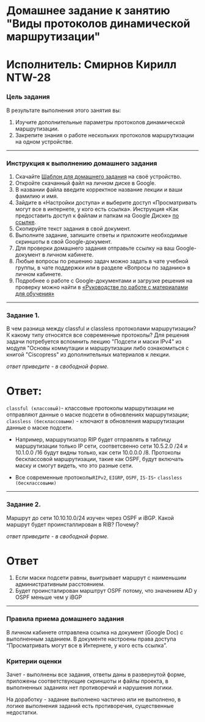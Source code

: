 # Домашнее задание к занятию "Виды протоколов динамической маршрутизации"

# Исполнитель: Смирнов Кирилл NTW-28

### Цель задания 

В результате выполнения этого занятия вы:
1. Изучите дополнительные параметры протоколов динамической маршрутизации.
2. Закрепите знания о работе нескольких протоколов маршрутизации на одном устройстве. 

------

### Инструкция к выполнению домашнего задания

1. Скачайте [Шаблон для домашнего задания](https://u.netology.ru/backend/uploads/lms/content_assets/file/281/%D0%A1%D0%94%D0%95%D0%9B%D0%90%D0%99%D0%A2%D0%95_%D0%9A%D0%9E%D0%9F%D0%98%D0%AE_-_%D0%A8%D0%B0%D0%B1%D0%BB%D0%BE%D0%BD_%D0%B4%D0%BB%D1%8F_%D0%B4%D0%BE%D0%BC%D0%B0%D1%88%D0%BD%D0%B5%D0%B3%D0%BE_%D0%B7%D0%B0%D0%B4%D0%B0%D0%BD%D0%B8%D1%8F_1.1._%D0%9D%D0%B0%D0%B7%D0%B2%D0%B0%D0%BD%D0%B8%D0%B5_%D0%BB%D0%B5%D0%BA%D1%86%D0%B8%D0%B8_-_%D0%A4%D0%B0%D0%BC%D0%B8%D0%BB%D0%B8%D1%8F_%D0%98%D0%BC%D1%8F.docx) на своё устройство.
2. Откройте скачанный файл на личном диске в Google.
3. В названии файла введите корректное название лекции и ваши фамилию и имя.
4. Зайдите в «Настройки доступа» и выберите доступ «Просматривать могут все в интернете, у кого есть ссылка». Инструкция «Как предоставить доступ к файлам и папкам на Google Диске» [по ссылке](https://support.google.com/docs/answer/2494822?hl=ru&co=GENIE.Platform%3DDesktop).
5. Скопируйте текст задания в свой документ.
6. Выполните задание, запишите ответы и приложите необходимые скриншоты в свой Google-документ.
7. Для проверки домашнего задания отправьте ссылку на ваш Google-документ в личном кабинете.
8. Любые вопросы по решению задач можно задать в чате учебной группы, в чате поддержки или в разделе «Вопросы по заданию» в личном кабинете.
9. Подробнее о работе с Google-документами и загрузке решения на проверку можно найти в [«Руководстве по работе с материалами для обучения»](https://l.netology.ru/instruktsiya-po-materialami-dlya-obucheniya)

------

### Задание 1.
В чем разница между classful и classless протоколами маршрутизации? К какому типу относятся все современные протоколы? 
Для решения задачи потребуется вспомнить лекцию "Подсети и маски IPv4" из модуля "Основы коммутации и маршрутизации либо ознакомиться с книгой "Ciscopress" из дополнительных материалов к лекции. 

*ответ приведите - в свободной форме.*

# Ответ: 

`classful (классовый)`- классовые протоколы маршрутизации не отправляют данные о маске подсети в обновлениях маршрутизации;
`classless (бесклассовыми)` - ключают в обновления маршрутизации данные о маске подсети.

- Например, маршрутизатор RIP будет отправлять  в таблицу маршрутизации только IP сети, соответсвенно сети 10.5.2.0 /24 и 10.1.0.0 /16 будут видны только, как сети 10.0.0.0 /8. Протоколы бесклассовой маршрутизации, такие как OSPF, будут включать маску и смогут видеть, что это разные сети.

- Все современные протоколы`RIPv2`, `EIGRP`, `OSPF`, `IS-IS`- `classless (бесклассовыми)`

------

### Задание 2.

Маршрут до сети 10.10.10.0/24 изучен через OSPF и iBGP. Какой маршрут будет проинсталлирован в RIB? Почему?

*ответ приведите - в свободной форме.*

# Ответ

1) Если маски подсети равны, выигрывает маршрут с наименьшим административным расстоянием.
2) Будет проинсталирован марштрут OSPF потому, что значением AD у OSPF меньше чем у iBGP

------


### Правила приема домашнего задания

В личном кабинете отправлена ссылка на документ (Google Doc) с выполненным заданием. В документе настроены права доступа “Просматривать могут все в Интернете, у кого есть ссылка”.

### Критерии оценки

Зачет - выполнены все задания, ответы даны в развернутой форме, приложены соответствующие скриншоты и файлы проекта, в выполненных заданиях нет противоречий и нарушения логики.

На доработку - задание выполнено частично или не выполнено, в логике выполнения заданий есть противоречия, существенные недостатки.
